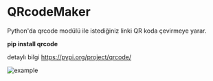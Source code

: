 # QRcodeMaker
Python'da qrcode modülü ile istediğiniz linki QR koda çevirmeye yarar.

**pip install qrcode**
 
 detaylı bilgi https://pypi.org/project/qrcode/



![example](https://user-images.githubusercontent.com/62212877/150781257-a74220ba-23eb-4196-bd8f-e41253fc2a5f.jpg)


    
